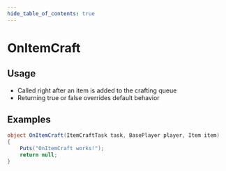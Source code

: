 ```yaml
---
hide_table_of_contents: true
---
```


# OnItemCraft

## Usage

* Called right after an item is added to the crafting queue
* Returning true or false overrides default behavior

## Examples

```csharp title=""
object OnItemCraft(ItemCraftTask task, BasePlayer player, Item item)
{
    Puts("OnItemCraft works!");
    return null;
}
```
